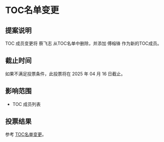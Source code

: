 # TOC名单变更

## 提案说明
TOC 成员变更将 蔡飞志 从TOC名单中删除，并添加 傅榕锋 作为新的TOC成员。

## 截止时间
如果不满足投票条件，此投票将在 2025 年 04 月 16 日截止。

## 影响范围
- TOC 成员列表


## 投票结果
参考 [TOC名单变更](https://github.com/oceanbase/community/pull/35)。
